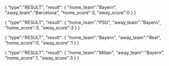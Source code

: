 {
"type":"RESULT",
"result": {
"home_team":"Bayern",
"away_team":"Barcelona",
"home_score":3,
"away_score":0
}
}


{
"type":"RESULT",
"result": {
"home_team":"PSG",
"away_team":"Bayern",
"home_score":3,
"away_score":3
}
}

{
"type":"RESULT",
"result": {
"home_team":"Bayern",
"away_team":"Real",
"home_score":0,
"away_score":1
}
}

{
"type":"RESULT",
"result": {
"home_team":"Milian",
"away_team":"Bayern",
"home_score":1,
"away_score":3
}
}
